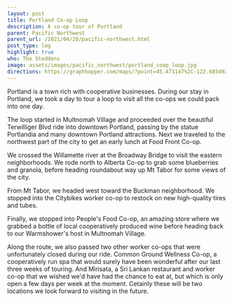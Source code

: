 ```yaml
---
layout: post
title: Portland Co-op Loop
description: A co-op tour of Portland
parent: Pacific Northwest
parent_url: /2021/04/20/pacific-northwest.html
post_type: log
highlight: true
who: The Steddens
image: assets/images/pacific_northwest/portland_coop_loop.jpg
directions: https://graphhopper.com/maps/?point=45.471147%2C-122.685492&point=45.473073%2C-122.685184&point=45.486316%2C-122.684675&point=45.535513%2C-122.703917&point=45.560518%2C-122.663405&point=45.559091%2C-122.649565&point=45.560308%2C-122.645295&point=45.560248%2C-122.63669&point=45.559362%2C-122.630661&point=45.512542%2C-122.593389&point=45.500655%2C-122.644651&point=45.480716%2C-122.654757&point=45.469251%2C-122.670529&point=45.471086%2C-122.685485&locale=en-us&elevation=true&profile=bike&use_miles=false&selected_detail=Elevation&layer=TF%20Cycle
---
```


Portland is a town rich with cooperative businesses.  During our stay in Portland, we took a day to tour a loop to visit all the co-ops we could pack into one day.

The loop started in Multnomah Village and proceeded over the beautiful Terwilliger Blvd ride into downtown Portland, passing by the statue Portlandia and many downtown Portland attractions.  Next we traveled to the northwest part of the city to get an early lunch at Food Front Co-op.

We crossed the Willamette river at the Broadway Bridge to visit the eastern neighborhoods.  We rode north to Alberta Co-op to grab some blueberries and granola, before heading roundabout way up Mt Tabor for some views of the city.

From Mt Tabor, we headed west toward the Buckman neighborhood.  We stopped into the Citybikes worker co-op to restock on new high-quality tires and tubes.

Finally, we stopped into People's Food Co-op, an amazing store where we grabbed a bottle of local cooperatively produced wine before heading back to our Warmshower's host in Multnomah Village.


Along the route, we also passed two other worker co-ops that were unfortunately closed during our ride.  Common Ground Wellness Co-op, a cooperatively run spa that would surely have been wonderful after our last three weeks of touring.  And Mirisata, a Sri Lankan restaurant and worker co-op that we wished we'd have had the chance to eat at, but which is only open a few days per week at the moment.  Cetainly these will be two locations we look forward to visiting in the future.
